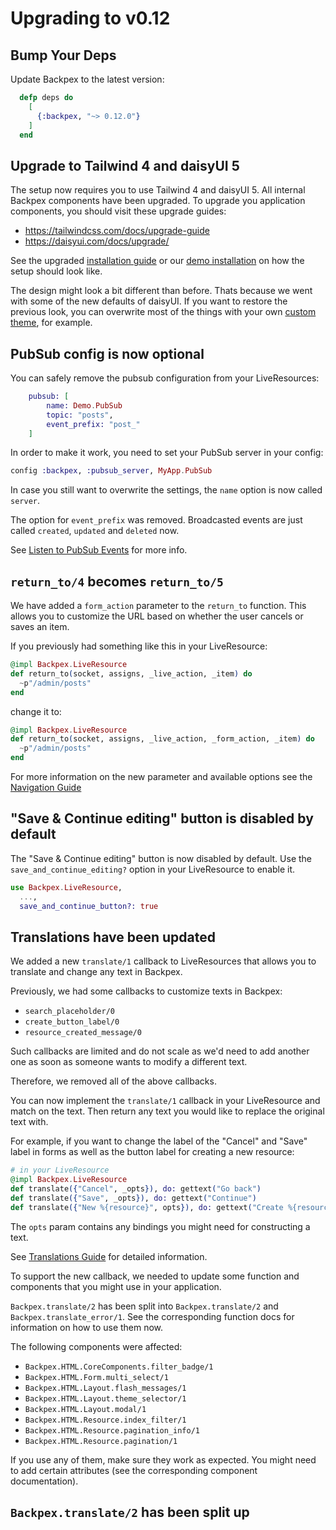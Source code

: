 # Upgrading to v0.12

## Bump Your Deps

Update Backpex to the latest version:

```elixir
  defp deps do
    [
      {:backpex, "~> 0.12.0"}
    ]
  end
```

## Upgrade to Tailwind 4 and daisyUI 5

The setup now requires you to use Tailwind 4 and daisyUI 5. All internal Backpex components have been upgraded. To
upgrade you application components, you should visit these upgrade guides:

- https://tailwindcss.com/docs/upgrade-guide
- https://daisyui.com/docs/upgrade/

See the upgraded [installation guide](get_started/installation.md) or our
[demo installation](https://github.com/naymspace/backpex/tree/develop/demo) on how the setup should look like.

The design might look a bit different than before. Thats because we went with some of the new defaults of daisyUI.
If you want to restore the previous look, you can overwrite most of the things with your own
[custom theme](https://daisyui.com/docs/themes/#how-to-add-a-new-custom-theme), for example.

## PubSub config is now optional

You can safely remove the pubsub configuration from your LiveResources:

```elixir
    pubsub: [
        name: Demo.PubSub
        topic: "posts",
        event_prefix: "post_"
    ]
```

In order to make it work, you need to set your PubSub server in your config:

```elixir
config :backpex, :pubsub_server, MyApp.PubSub
```

In case you still want to overwrite the settings, the `name` option is now called `server`.

The option for `event_prefix` was removed. Broadcasted events are just called `created`, `updated` and `deleted` now.

See [Listen to PubSub Events](live_resource/listen-to-pubsub-events.md) for more info.

## `return_to/4` becomes `return_to/5`

We have added a `form_action` parameter to the `return_to` function.
This allows you to customize the URL based on whether the user cancels or saves an item.

If you previously had something like this in your LiveResource:

```elixir
@impl Backpex.LiveResource
def return_to(socket, assigns, _live_action, _item) do
  ~p"/admin/posts"
end
```

change it to:

```elixir
@impl Backpex.LiveResource
def return_to(socket, assigns, _live_action, _form_action, _item) do
  ~p"/admin/posts"
end
```

For more information on the new parameter and available options see the [Navigation Guide](/guides/live_resource/navigation.md)

## "Save & Continue editing" button is disabled by default

The "Save & Continue editing" button is now disabled by default. Use the `save_and_continue_editing?` option in your 
LiveResource to enable it.

```elixir
use Backpex.LiveResource,
  ...,
  save_and_continue_button?: true
```

## Translations have been updated

We added a new `translate/1` callback to LiveResources that allows you to translate and change any text in Backpex.

Previously, we had some callbacks to customize texts in Backpex:
- `search_placeholder/0`
- `create_button_label/0`
- `resource_created_message/0`

Such callbacks are limited and do not scale as we'd need to add another one as soon as someone wants to modify a different text.

Therefore, we removed all of the above callbacks.

You can now implement the `translate/1` callback in your LiveResource and match on the text. 
Then return any text you would like to replace the original text with.

For example, if you want to change the label of the "Cancel" and "Save" label in forms as well as the button label for creating a new resource:

```elixir
# in your LiveResource
@impl Backpex.LiveResource
def translate({"Cancel", _opts}), do: gettext("Go back")
def translate({"Save", _opts}), do: gettext("Continue")
def translate({"New %{resource}", opts}), do: gettext("Create %{resource}", opts)
```

The `opts` param contains any bindings you might need for constructing a text.

See [Translations Guide](/guides/translations/translations.md) for detailed information.

To support the new callback, we needed to update some function and components that you might use in your application.

`Backpex.translate/2` has been split into `Backpex.translate/2` and `Backpex.translate_error/1`. See the corresponding function docs for information on how to use them now.

The following components were affected:
- `Backpex.HTML.CoreComponents.filter_badge/1`
- `Backpex.HTML.Form.multi_select/1`
- `Backpex.HTML.Layout.flash_messages/1`
- `Backpex.HTML.Layout.theme_selector/1`
- `Backpex.HTML.Layout.modal/1`
- `Backpex.HTML.Resource.index_filter/1`
- `Backpex.HTML.Resource.pagination_info/1`
- `Backpex.HTML.Resource.pagination/1`

If you use any of them, make sure they work as expected. You might need to add certain attributes (see the corresponding component documentation).

## `Backpex.translate/2` has been split up
